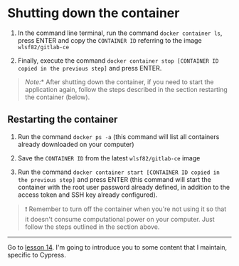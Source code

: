 # Shutting down the container

1. In the command line terminal, run the command `docker container ls`, press ENTER and copy the `CONTAINER ID` referring to the image `wlsf82/gitlab-ce`

2. Finally, execute the command `docker container stop [CONTAINER ID copied in the previous step]` and press ENTER.

> *Note:** After shutting down the container, if you need to start the application again, follow the steps described in the section restarting the container (below).

## Restarting the container

1. Run the command `docker ps -a` (this command will list all containers already downloaded on your computer)
   
2. Save the `CONTAINER ID` from the latest `wlsf82/gitlab-ce` image

3. Run the command `docker container start [CONTAINER ID copied in the previous step]` and press ENTER (this command will start the container with the root user password already defined, in addition to the access token and SSH key already configured).

> ❗ Remember to turn off the container when you're not using it so that it doesn't consume computational power on your computer. Just follow the steps outlined in the section above.

---

Go to [lesson 14](./14.md). I'm going to introduce you to some content that I maintain, specific to Cypress.
